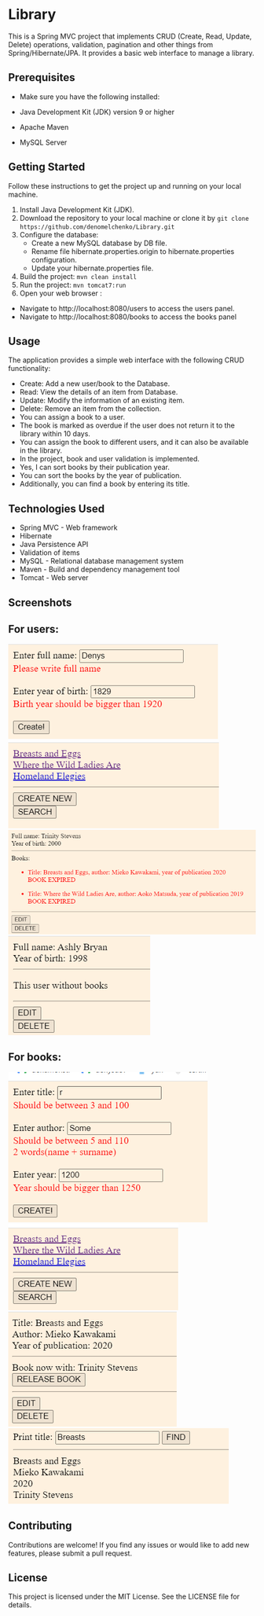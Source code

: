 # Library
This is a Spring MVC project that implements CRUD (Create, Read, Update, Delete) operations, validation, pagination
and other things from Spring/Hibernate/JPA. 
It provides a basic web interface to manage a library.

## Prerequisites
* Make sure you have the following installed:
* Java Development Kit (JDK) version 9 or higher
* Apache Maven

* MySQL Server
## Getting Started
Follow these instructions to get the project up and running on your local machine.
1. Install Java Development Kit (JDK).
1. Download the repository to your local machine or clone it by `git clone https://github.com/denomelchenko/Library.git`
1. Configure the database:
   * Create a new MySQL database by DB file.
   * Rename file hibernate.properties.origin to hibernate.properties configuration.
   * Update your hibernate.properties file.
1. Build the project:
   `mvn clean install`
1. Run the project:
   `mvn tomcat7:run`
1. Open your web browser :
  * Navigate to http://localhost:8080/users to access the users panel.
  * Navigate to http://localhost:8080/books to access the books panel

## Usage
The application provides a simple web interface with the following CRUD functionality:
* Create: Add a new user/book to the Database.
* Read: View the details of an item from Database.
* Update: Modify the information of an existing item.
* Delete: Remove an item from the collection.
* You can assign a book to a user.
* The book is marked as overdue if the user does not return it to the library within 10 days.
* You can assign the book to different users, and it can also be available in the library.
* In the project, book and user validation is implemented.
* Yes, I can sort books by their publication year.
* You can sort the books by the year of publication.
* Additionally, you can find a book by entering its title.


## Technologies Used
* Spring MVC - Web framework
* Hibernate
* Java Persistence API
* Validation of items
* MySQL - Relational database management system
* Maven - Build and dependency management tool
* Tomcat - Web server

## Screenshots 
## For users: 
![img1.png](img/img.png)
![img2.png](img/img_2.png)
![img3.png](img/img_3.png)
![img4.png](img/img_4.png)
## For books:
![img.png](img/img_5.png)
![img.png](img/img_6.png)
![img.png](img/img_7.png)
![img.png](img/img_8.png)
## Contributing
Contributions are welcome! If you find any issues or would like to add new features, please submit a pull request.

## License
This project is licensed under the MIT License. See the LICENSE file for details.